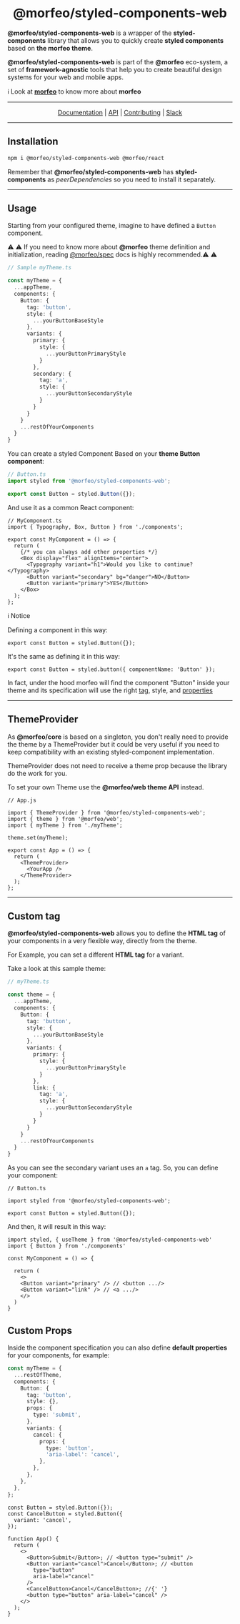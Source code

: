 <div align="center">
  <h1>@morfeo/styled-components-web</h1>
</div>

**@morfeo/styled-components-web** is a wrapper of the **styled-components** library that allows you to quickly create **styled components** based on **the morfeo theme**.

**@morfeo/styled-components-web** is part of the **@morfeo** eco-system, a set of **framework-agnostic** tools that help you to create beautiful design systems for your web and mobile apps.

:information_source: Look at <a href="https://github.com/VLK-STUDIO/morfeo" target="_blank"><b>morfeo</b></a> to know more about **morfeo**

---

<div align="center">
  <a href="https://github.com/VLK-STUDIO/morfeo">Documentation</a> |
  <a href="https://github.com/VLK-STUDIO/morfeo">API</a> |
  <a href="https://github.com/VLK-STUDIO/morfeo">Contributing</a> |
  <a href="https://morfeo.slack.com">Slack</a>
</div>

---

## Installation

```bash
npm i @morfeo/styled-components-web @morfeo/react
```

Remember that **@morfeo/styled-components-web** has **styled-components** as _peerDependencies_ so you need to install it separately.

---

## Usage

Starting from your configured theme, imagine to have defined a `Button` component.

:warning: :warning: If you need to know more about **@morfeo** theme definition and initialization, reading [@morfeo/spec](https://github.com/VLK-STUDIO/morfeo/tree/main/packages/spec) docs is highly recommended.:warning: :warning:

```ts
// Sample myTheme.ts

const myTheme = {
  ...appTheme,
  components: {
    Button: {
      tag: 'button',
      style: {
        ...yourButtonBaseStyle
      },
      variants: {
        primary: {
          style: {
            ...yourButtonPrimaryStyle
          }
        },
        secondary: {
          tag: 'a',
          style: {
            ...yourButtonSecondaryStyle
          }
        }
      }
    }
    ...restOfYourComponents
  }
}
```

You can create a styled Component Based on your **theme Button component**:

```typescript
// Button.ts
import styled from '@morfeo/styled-components-web';

export const Button = styled.Button({});
```

And use it as a common React component:

```tsx
// MyComponent.ts
import { Typography, Box, Button } from './components';

export const MyComponent = () => {
  return (
    {/* you can always add other properties */}
    <Box display="flex" alignItems="center">
      <Typography variant="h1">Would you like to continue?</Typography>
      <Button variant="secondary" bg="danger">NO</Button>
      <Button variant="primary">YES</Button>
    </Box>
  );
};
```

:information_source: Notice

Defining a component in this way:

```tsx
export const Button = styled.Button({});
```

It's the same as defining it in this way:

```tsx
export const Button = styled.button({ componentName: 'Button' });
```

In fact, under the hood morfeo will find the component "Button" inside your theme and its specification will use the right [tag](#custom-tag), style, and [properties](#custom-props)

---

## ThemeProvider

As **@morfeo/core** is based on a singleton, you don't really need to provide the theme by a ThemeProvider but it could be very useful if you need to keep compatibility with an existing styled-component implementation.

ThemeProvider does not need to receive a theme prop because the library do the work for you.

To set your own Theme use the **@morfeo/web theme API** instead.

```tsx
// App.js

import { ThemeProvider } from '@morfeo/styled-components-web';
import { theme } from '@morfeo/web';
import { myTheme } from './myTheme';

theme.set(myTheme);

export const App = () => {
  return (
    <ThemeProvider>
      <YourApp />
    </ThemeProvider>
  );
};
```

---

## Custom tag

**@morfeo/styled-components-web** allows you to define the **HTML tag** of your components in a very flexible way, directly from the theme.

For Example, you can set a different **HTML tag** for a variant.

Take a look at this sample theme:

```typescript
// myTheme.ts

const theme = {
  ...appTheme,
  components: {
    Button: {
      tag: 'button',
      style: {
        ...yourButtonBaseStyle
      },
      variants: {
        primary: {
          style: {
            ...yourButtonPrimaryStyle
          }
        },
        link: {
          tag: 'a',
          style: {
            ...yourButtonSecondaryStyle
          }
        }
      }
    }
    ...restOfYourComponents
  }
}
```

As you can see the secondary variant uses an `a` tag.
So, you can define your component:

```tsx
// Button.ts

import styled from '@morfeo/styled-components-web';

export const Button = styled.Button({});
```

And then, it will result in this way:

```tsx
import styled, { useTheme } from '@morfeo/styled-components-web'
import { Button } from './components'

const MyComponent = () => {

  return (
    <>
    <Button variant="primary" /> // <button .../>
    <Button variant="link" /> // <a .../>
    </>
  )
}
```

## Custom Props

Inside the component specification you can also define **default properties** for your components, for example:

```typescript
const myTheme = {
  ...restOfTheme,
  components: {
    Button: {
      tag: 'button',
      style: {},
      props: {
        type: 'submit',
      },
      variants: {
        cancel: {
          props: {
            type: 'button',
            'aria-label': 'cancel',
          },
        },
      },
    },
  },
};
```

```tsx
const Button = styled.Button({});
const CancelButton = styled.Button({
  variant: 'cancel',
});

function App() {
  return (
    <>
      <Button>Submit</Button>; // <button type="submit" />
      <Button variant="cancel">Cancel</Button>; // <button
        type="button"
        aria-label="cancel"
      />
      <CancelButton>Cancel</CancelButton>; //{' '}
      <button type="button" aria-label="cancel" />
    </>
  );
}
```
